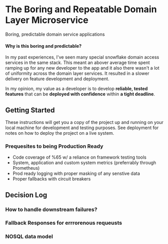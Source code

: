 # The Boring and Repeatable Domain Layer Microservice
Boring, predictable domain service applications 

#### Why is this boring and predictable?
In my past experiences, I've seen many special snowflake domain access services in the same stack. This meant an abover average time spent ramping up for any new developer to the app and it also there wasn't a lot of uniformity across the domain layer services. It resulted in a slower delivery on feature development and deployment.

In my opinion, my value as a developer is to develop **reliable, tested features** that can be **deployed with confidence** within **a tight deadline**.

## Getting Started
These instructions will get you a copy of the project up and running on your local machine for development and testing purposes. See deployment for notes on how to deploy the project on a live system.

### Prequesites to being Production Ready
* Code coverage of %65 w/ a reliance on framework testing tools
* System, application and custom system metrics (preferrably through Prometheus)
* Prod ready logging with proper masking of any senstive data
* Proper fallbacks with circuit breakers

## Decision Log

### How to handle downstream failures?

### Fallback Responses for errrorenous requeusts

### NOSQL data model
